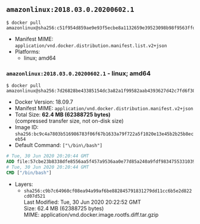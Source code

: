 ## `amazonlinux:2018.03.0.20200602.1`

```console
$ docker pull amazonlinux@sha256:c51f954d859ae9e93f5ecbe8a1132659e39523098b98f9563ffd85b7e1c5cb42
```

-	Manifest MIME: `application/vnd.docker.distribution.manifest.list.v2+json`
-	Platforms:
	-	linux; amd64

### `amazonlinux:2018.03.0.20200602.1` - linux; amd64

```console
$ docker pull amazonlinux@sha256:7d26828be43385154dc3a82a1f99582aab4393627d42c7fd6f30eb6a53ce1756
```

-	Docker Version: 18.09.7
-	Manifest MIME: `application/vnd.docker.distribution.manifest.v2+json`
-	Total Size: **62.4 MB (62388725 bytes)**  
	(compressed transfer size, not on-disk size)
-	Image ID: `sha256:bc9c4a7803b516986783f06f67b1633a79f722a5f1020e13e45b2b25b8eceb54`
-	Default Command: `["\/bin\/bash"]`

```dockerfile
# Tue, 30 Jun 2020 20:20:44 GMT
ADD file:57cbe23b8338dfe8556aa5f457a9536aa0e77d85a240a9fdf983475533103983 in / 
# Tue, 30 Jun 2020 20:20:44 GMT
CMD ["/bin/bash"]
```

-	Layers:
	-	`sha256:c9b7c64960cf08ea94a99af6be882845791831279dd11cc6b5e2d822cd07d521`  
		Last Modified: Tue, 30 Jun 2020 20:22:52 GMT  
		Size: 62.4 MB (62388725 bytes)  
		MIME: application/vnd.docker.image.rootfs.diff.tar.gzip
